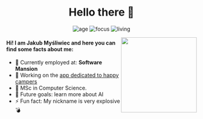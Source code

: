 <h1 align="center">
  Hello there 👋
</h1>

<p align=center>
    <img alt=age src="https://img.shields.io/badge/age-25-blue"/>
    <img alt=focus src="https://img.shields.io/badge/focus-mobile-brightgreen"/>
    <img alt=living src="https://img.shields.io/badge/living-Cracow-3c9"/>
</p>

<img align='right' src="https://media.giphy.com/media/M9gbBd9nbDrOTu1Mqx/giphy.gif" width="200">


#### Hi! I am Jakub Myśliwiec and here you can find some facts about me:


- 💸 Currently employed at: **Software Mansion**
- 🚀 Working on the [app dedicated to happy campers](https://campy.app/)
- 🔭 MSc in Computer Science.
- 🎯 Future goals: learn more about AI
- ⚡ Fun fact: My nickname is very explosive 💣
